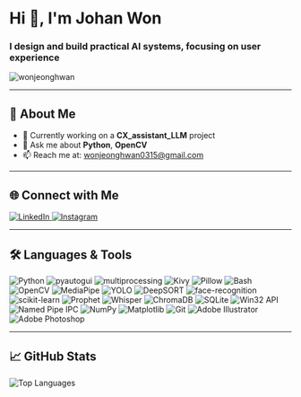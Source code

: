 <h1 align="left">Hi 👋, I'm Johan Won</h1>
<h3 align="left">I design and build practical AI systems, focusing on user experience</h3>

<p align="left">
  <img src="https://komarev.com/ghpvc/?username=wonjeonghwan&label=Profile%20views&color=0e75b6&style=flat" alt="wonjeonghwan" />
</p>

---

## 🚀 About Me
- 🔭 Currently working on a **CX_assistant_LLM** project
- 💬 Ask me about **Python**, **OpenCV**
- 📫 Reach me at: [wonjeonghwan0315@gmail.com](mailto:wonjeonghwan0315@gmail.com)

---

## 🌐 Connect with Me
<p align="left">
  <a href="https://linkedin.com/in/jeonghwan-won-223961193" target="_blank">
    <img src="https://img.shields.io/badge/LinkedIn-0A66C2?style=flat&logo=linkedin&logoColor=white" alt="LinkedIn" />
  </a>
  <a href="https://instagram.com/for3miracle" target="_blank">
    <img src="https://img.shields.io/badge/Instagram-E4405F?style=flat&logo=instagram&logoColor=white" alt="Instagram" />
  </a>
</p>

---

## 🛠️ Languages & Tools
<p align="left"> <!-- Languages --> 
  <img src="https://img.shields.io/badge/Python-3776AB?style=flat&logo=python&logoColor=white" alt="Python" /> 
  <img src="https://img.shields.io/badge/pyautogui-3776AB?style=flat&logo=python&logoColor=white" alt="pyautogui" />
  <img src="https://img.shields.io/badge/multiprocessing-616161?style=flat&logo=python&logoColor=white" alt="multiprocessing" /> <!-- Others -->
  <img src="https://img.shields.io/badge/Kivy-FF6F00?style=flat&logo=python&logoColor=white" alt="Kivy" /> 
  <img src="https://img.shields.io/badge/PIL-E34F26?style=flat&logo=python&logoColor=white" alt="Pillow" /> 
  <img src="https://img.shields.io/badge/Bash-4EAA25?style=flat&logo=gnubash&logoColor=white" alt="Bash" /> <!-- Vision --> 
  <img src="https://img.shields.io/badge/OpenCV-5C3EE8?style=flat&logo=opencv&logoColor=white" alt="OpenCV" /> 
  <img src="https://img.shields.io/badge/MediaPipe-FFCC00?style=flat&logo=google&logoColor=white" alt="MediaPipe" /> 
  <img src="https://img.shields.io/badge/YOLO-00FFFF?style=flat&logo=yolo&logoColor=black" alt="YOLO" /> 
  <img src="https://img.shields.io/badge/DeepSORT-4A90E2?style=flat&logoColor=white" alt="DeepSORT" /> 
  <img src="https://img.shields.io/badge/face--recognition-7E57C2?style=flat&logo=face&logoColor=white" alt="face-recognition" /> <!-- AI / ML --> 
  <img src="https://img.shields.io/badge/scikit--learn-F7931E?style=flat&logo=scikit-learn&logoColor=white" alt="scikit-learn" /> 
  <img src="https://img.shields.io/badge/Prophet-00A651?style=flat&logo=meta&logoColor=white" alt="Prophet" /> 
  <img src="https://img.shields.io/badge/Whisper-8A2BE2?style=flat&logo=openai&logoColor=white" alt="Whisper" /> 
  <img src="https://img.shields.io/badge/ChromaDB-1A1A1A?style=flat&logo=sqlite&logoColor=white" alt="ChromaDB" /> <!-- UI / Frontend --> 
  <img src="https://img.shields.io/badge/SQLite-003B57?style=flat&logo=sqlite&logoColor=white" alt="SQLite" /> <!-- IPC / System --> 
  <img src="https://img.shields.io/badge/Win32--API-0078D6?style=flat&logo=windows&logoColor=white" alt="Win32 API" /> 
  <img src="https://img.shields.io/badge/Named%20Pipe-008080?style=flat&logo=code&logoColor=white" alt="Named Pipe IPC" /> 
  <img src="https://img.shields.io/badge/NumPy-013243?style=flat&logo=numpy&logoColor=white" alt="NumPy" /> 
  <img src="https://img.shields.io/badge/Matplotlib-11557C?style=flat&logo=plotly&logoColor=white" alt="Matplotlib" /> 
  <img src="https://img.shields.io/badge/Git-F05032?style=flat&logo=git&logoColor=white" alt="Git" /> 
  <img src="https://img.shields.io/badge/Adobe%20Illustrator-FF9A00?style=flat&logo=adobe-illustrator&logoColor=white" alt="Adobe Illustrator" /> 
  <img src="https://img.shields.io/badge/Adobe%20Photoshop-31A8FF?style=flat&logo=adobe-photoshop&logoColor=white" alt="Adobe Photoshop" /> </p>

---

## 📈 GitHub Stats
<p align="left">
  <img src="https://github-readme-stats.vercel.app/api/top-langs/?username=wonjeonghwan&layout=compact&theme=default" alt="Top Languages" />
</p>
